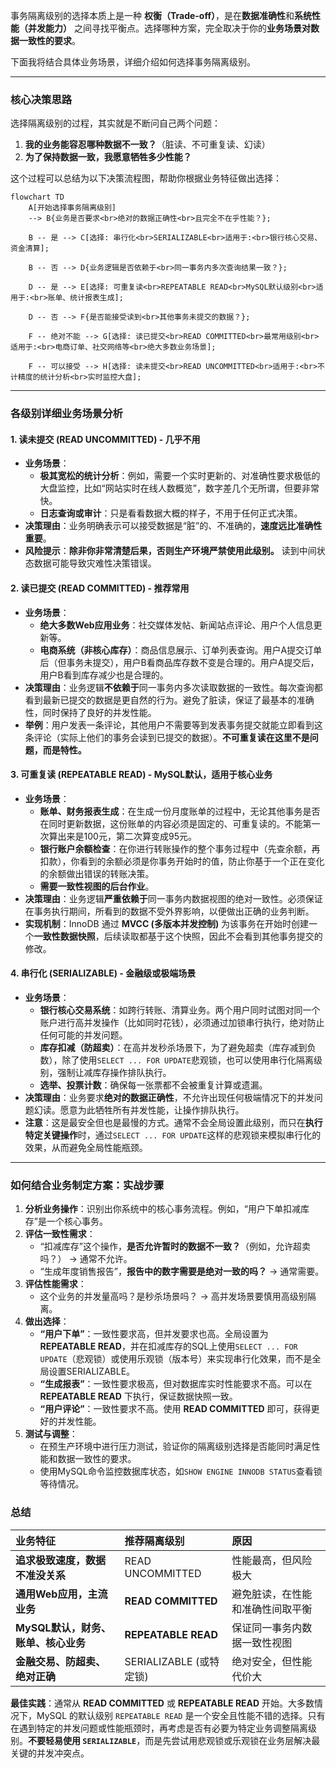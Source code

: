 事务隔离级别的选择本质上是一种 **权衡（Trade-off）**，是在**数据准确性**和**系统性能（并发能力）** 之间寻找平衡点。选择哪种方案，完全取决于你的**业务场景对数据一致性的要求**。

下面我将结合具体业务场景，详细介绍如何选择事务隔离级别。

---

### 核心决策思路

选择隔离级别的过程，其实就是不断问自己两个问题：
1.  **我的业务能容忍哪种数据不一致？**（脏读、不可重复读、幻读）
2.  **为了保持数据一致，我愿意牺牲多少性能？**

这个过程可以总结为以下决策流程图，帮助你根据业务特征做出选择：

```mermaid
flowchart TD
    A[开始选择事务隔离级别]
    --> B{业务是否要求<br>绝对的数据正确性<br>且完全不在乎性能？};

    B -- 是 --> C[选择: 串行化<br>SERIALIZABLE<br>适用于:<br>银行核心交易、资金清算];
    
    B -- 否 --> D{业务逻辑是否依赖于<br>同一事务内多次查询结果一致？};

    D -- 是 --> E[选择: 可重复读<br>REPEATABLE READ<br>MySQL默认级别<br>适用于:<br>账单、统计报表生成];
    
    D -- 否 --> F{是否能接受读到<br>其他事务未提交的数据？};

    F -- 绝对不能 --> G[选择: 读已提交<br>READ COMMITTED<br>最常用级别<br>适用于:<br>电商订单、社交网络等<br>绝大多数业务场景];
    
    F -- 可以接受 --> H[选择: 读未提交<br>READ UNCOMMITTED<br>适用于:<br>不计精度的统计分析<br>实时监控大盘];
```

---

### 各级别详细业务场景分析

#### 1. 读未提交 (READ UNCOMMITTED) - **几乎不用**

*   **业务场景**：
    *   **极其宽松的统计分析**：例如，需要一个实时更新的、对准确性要求极低的大盘监控，比如“网站实时在线人数概览”，数字差几个无所谓，但要非常快。
    *   **日志查询或审计**：只是看看数据大概的样子，不用于任何正式决策。
*   **决策理由**：业务明确表示可以接受数据是“脏”的、不准确的，**速度远比准确性重要**。
*   **风险提示**：**除非你非常清楚后果，否则生产环境严禁使用此级别。** 读到中间状态数据可能导致灾难性决策错误。

#### 2. 读已提交 (READ COMMITTED) - **推荐常用**

*   **业务场景**：
    *   **绝大多数Web应用业务**：社交媒体发帖、新闻站点评论、用户个人信息更新等。
    *   **电商系统（非核心库存）**：商品信息展示、订单列表查询。用户A提交订单后（但事务未提交），用户B看商品库存数不变是合理的。用户A提交后，用户B看到库存减少也是合理的。
*   **决策理由**：业务逻辑**不依赖于**同一事务内多次读取数据的一致性。每次查询都看到最新已提交的数据是更自然的行为。避免了脏读，保证了最基本的准确性，同时保持了良好的并发性能。
*   **举例**：用户发表一条评论，其他用户不需要等到发表事务提交就能立即看到这条评论（实际上他们的事务会读到已提交的数据）。**不可重复读在这里不是问题，而是特性。**

#### 3. 可重复读 (REPEATABLE READ) - **MySQL默认，适用于核心业务**

*   **业务场景**：
    *   **账单、财务报表生成**：在生成一份月度账单的过程中，无论其他事务是否在同时更新数据，这份账单的内容必须是固定的、可重复读的。不能第一次算出来是100元，第二次算变成95元。
    *   **银行账户余额检查**：在你进行转账操作的整个事务过程中（先查余额，再扣款），你看到的余额必须是你事务开始时的值，防止你基于一个正在变化的余额做出错误的转账决策。
    *   **需要一致性视图的后台作业**。
*   **决策理由**：业务逻辑**严重依赖于**同一事务内数据视图的绝对一致性。必须保证在事务执行期间，所看到的数据不受外界影响，以便做出正确的业务判断。
*   **实现机制**：InnoDB 通过 **MVCC (多版本并发控制)** 为该事务在开始时创建一个**一致性数据快照**，后续读取都基于这个快照，因此不会看到其他事务提交的修改。

#### 4. 串行化 (SERIALIZABLE) - **金融级或极端场景**

*   **业务场景**：
    *   **银行核心交易系统**：如跨行转账、清算业务。两个用户同时试图对同一个账户进行高并发操作（比如同时花钱），必须通过加锁串行执行，绝对防止任何可能的并发问题。
    *   **库存扣减（防超卖）**：在高并发秒杀场景下，为了避免超卖（库存减到负数），除了使用`SELECT ... FOR UPDATE`悲观锁，也可以使用串行化隔离级别，强制让减库存操作排队执行。
    *   **选举、投票计数**：确保每一张票都不会被重复计算或遗漏。
*   **决策理由**：业务要求**绝对的数据正确性**，不允许出现任何极端情况下的并发问题幻读。愿意为此牺牲所有并发性能，让操作排队执行。
*   **注意**：这是最安全但也是最慢的方式。通常不会全局设置此级别，而只在**执行特定关键操作**时，通过`SELECT ... FOR UPDATE`这样的悲观锁来模拟串行化的效果，从而避免全局性能瓶颈。

---

### 如何结合业务制定方案：实战步骤

1.  **分析业务操作**：识别出你系统中的核心事务流程。例如，“用户下单扣减库存”是一个核心事务。
2.  **评估一致性需求**：
    *   “扣减库存”这个操作，**是否允许暂时的数据不一致？**（例如，允许超卖吗？） -> 通常不允许。
    *   “生成年度销售报告”，**报告中的数字需要是绝对一致的吗？** -> 通常需要。
3.  **评估性能需求**：
    *   这个业务的并发量高吗？是秒杀场景吗？ -> 高并发场景要慎用高级别隔离。
4.  **做出选择**：
    *   **“用户下单”**：一致性要求高，但并发要求也高。全局设置为 **REPEATABLE READ**，并在扣减库存的SQL上使用`SELECT ... FOR UPDATE`（悲观锁）或使用乐观锁（版本号）来实现串行化效果，而不是全局设置SERIALIZABLE。
    *   **“生成报表”**：一致性要求极高，但对数据库实时性能要求不高。可以在 **REPEATABLE READ** 下执行，保证数据快照一致。
    *   **“用户评论”**：一致性要求不高。使用 **READ COMMITTED** 即可，获得更好的并发性能。
5.  **测试与调整**：
    *   在预生产环境中进行压力测试，验证你的隔离级别选择是否能同时满足性能和数据一致性的要求。
    *   使用MySQL命令监控数据库状态，如`SHOW ENGINE INNODB STATUS`查看锁等待情况。

### 总结

| 业务特征                            | 推荐隔离级别            | 原因                             |
| :---------------------------------- | :---------------------- | :------------------------------- |
| **追求极致速度，数据不准没关系**    | READ UNCOMMITTED        | 性能最高，但风险极大             |
| **通用Web应用，主流业务**           | **READ COMMITTED**      | 避免脏读，在性能和准确性间取平衡 |
| **MySQL默认，财务、账单、核心业务** | **REPEATABLE READ**     | 保证同一事务内数据一致性视图     |
| **金融交易、防超卖、绝对正确**      | SERIALIZABLE (或特定锁) | 绝对安全，但性能代价大           |

**最佳实践**：通常从 **READ COMMITTED** 或 **REPEATABLE READ** 开始。大多数情况下，MySQL 的默认级别 `REPEATABLE READ` 是一个安全且性能不错的选择。只有在遇到特定的并发问题或性能瓶颈时，再考虑是否有必要为特定业务调整隔离级别。**不要轻易使用 `SERIALIZABLE`**，而是先尝试用悲观锁或乐观锁在业务层解决最关键的并发冲突点。